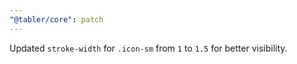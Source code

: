 ```yaml
---
"@tabler/core": patch
---
```


Updated `stroke-width` for `.icon-sm` from `1` to `1.5` for better visibility.
